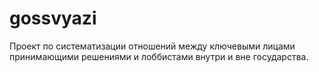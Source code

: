 gossvyazi
=========

Проект по систематизации отношений между ключевыми лицами принимающими решениями и лоббистами внутри и вне государства.
